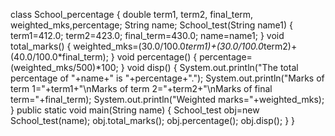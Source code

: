 class School_percentage
{
    double term1, term2, final_term, weighted_mks,percentage;
    String name;
    School_test(String name1)
    {
        term1=412.0;
        term2=423.0;
        final_term=430.0;
        name=name1;
    }
    void total_marks()
    {
        weighted_mks=(30.0/100.0*term1)+(30.0/100.0*term2)+(40.0/100.0*final_term);
    }
    void percentage()
    {
        percentage=(weighted_mks/500)*100;
    }
    void disp()
    {
        System.out.println("The total percentage of "+name+" is "+percentage+".");
        System.out.println("Marks of term 1="+term1+"\nMarks of term 2="+term2+"\nMarks of final term="+final_term);
        System.out.println("Weighted marks="+weighted_mks);
    }
    public static void main(String name)
    {
        School_test obj=new School_test(name);
        obj.total_marks();
        obj.percentage();
        obj.disp();
    }
}
